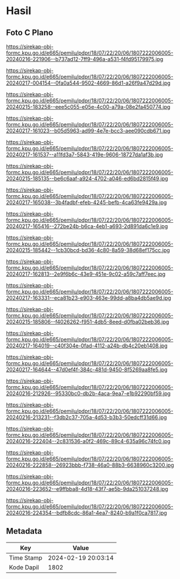 # Hasil

## Foto C Plano

https://sirekap-obj-formc.kpu.go.id/e665/pemilu/pdpr/18/07/22/20/06/1807222006005-20240216-221906--b737ad12-7ff9-496a-a531-f4fd95179975.jpg

https://sirekap-obj-formc.kpu.go.id/e665/pemilu/pdpr/18/07/22/20/06/1807222006005-20240217-004154--0fa0a544-9502-4669-86d1-a26f9a47d29d.jpg

https://sirekap-obj-formc.kpu.go.id/e665/pemilu/pdpr/18/07/22/20/06/1807222006005-20240215-183258--eee5c055-e05e-4c00-a79a-08e2fa450774.jpg

https://sirekap-obj-formc.kpu.go.id/e665/pemilu/pdpr/18/07/22/20/06/1807222006005-20240217-161023--b05d5963-ad99-4e7e-bcc3-aee090cdb671.jpg

https://sirekap-obj-formc.kpu.go.id/e665/pemilu/pdpr/18/07/22/20/06/1807222006005-20240217-161537--a11fd3a7-5843-419e-9606-18727da1af3b.jpg

https://sirekap-obj-formc.kpu.go.id/e665/pemilu/pdpr/18/07/22/20/06/1807222006005-20240215-185135--be6c6aaf-a924-4702-a046-ed6bd2815f49.jpg

https://sirekap-obj-formc.kpu.go.id/e665/pemilu/pdpr/18/07/22/20/06/1807222006005-20240217-165038--3b4fadbf-efeb-4245-befb-4ca63fe9429a.jpg

https://sirekap-obj-formc.kpu.go.id/e665/pemilu/pdpr/18/07/22/20/06/1807222006005-20240217-165416--272be24b-b6ca-4eb1-a693-2d891da6c1e9.jpg

https://sirekap-obj-formc.kpu.go.id/e665/pemilu/pdpr/18/07/22/20/06/1807222006005-20240215-185442--1cb30bcd-bd36-4c80-8a59-38d68ef175cc.jpg

https://sirekap-obj-formc.kpu.go.id/e665/pemilu/pdpr/18/07/22/20/06/1807222006005-20240217-162813--2e9f6b6c-43e9-451e-9c02-a59c7aff7eec.jpg

https://sirekap-obj-formc.kpu.go.id/e665/pemilu/pdpr/18/07/22/20/06/1807222006005-20240217-163331--eca81b23-e903-463e-99dd-a8ba4db5ae9d.jpg

https://sirekap-obj-formc.kpu.go.id/e665/pemilu/pdpr/18/07/22/20/06/1807222006005-20240215-185806--f4026262-f951-4db5-8eed-d0fba02beb36.jpg

https://sirekap-obj-formc.kpu.go.id/e665/pemilu/pdpr/18/07/22/20/06/1807222006005-20240217-164019--c40f304e-0fad-4112-a24b-db4c20eb1408.jpg

https://sirekap-obj-formc.kpu.go.id/e665/pemilu/pdpr/18/07/22/20/06/1807222006005-20240217-164644--47d0ef4f-384c-481d-9450-8f5269aa8fe5.jpg

https://sirekap-obj-formc.kpu.go.id/e665/pemilu/pdpr/18/07/22/20/06/1807222006005-20240216-212926--95330bc0-db2b-4aca-9ea7-e1b92290bf59.jpg

https://sirekap-obj-formc.kpu.go.id/e665/pemilu/pdpr/18/07/22/20/06/1807222006005-20240216-213231--f3db2c37-705a-4d53-b3b3-50edcff31d66.jpg

https://sirekap-obj-formc.kpu.go.id/e665/pemilu/pdpr/18/07/22/20/06/1807222006005-20240216-222404--2c831536-a0f2-469c-89c4-635a96c74fc0.jpg

https://sirekap-obj-formc.kpu.go.id/e665/pemilu/pdpr/18/07/22/20/06/1807222006005-20240216-222858--26923bbb-f738-46a0-88b3-6638960c3200.jpg

https://sirekap-obj-formc.kpu.go.id/e665/pemilu/pdpr/18/07/22/20/06/1807222006005-20240216-223652--e9ffbba8-4d18-43f7-ae5b-9da251037248.jpg

https://sirekap-obj-formc.kpu.go.id/e665/pemilu/pdpr/18/07/22/20/06/1807222006005-20240216-224354--bdfb8cdc-86a1-4ea7-8240-b9a1f0ca7817.jpg


## Metadata

| Key        | Value               |
| ---------- | ------------------- |
| Time Stamp | 2024-02-19 20:03:14 |
| Kode Dapil | 1802                |




